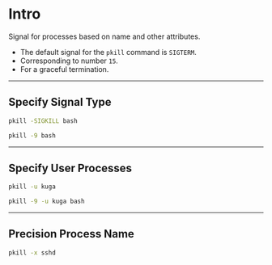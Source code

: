 # Intro

Signal for processes based on name and other attributes.

* The default signal for the `pkill` command is `SIGTERM`.
* Corresponding to number `15`.
* For a graceful termination.

---

## Specify Signal Type

```bash {copyable}
pkill -SIGKILL bash
```

```bash {copyable}
pkill -9 bash
```

---

## Specify User Processes

```bash {copyable}
pkill -u kuga
```

```bash {copyable}
pkill -9 -u kuga bash
```

---

## Precision Process Name

```bash {copyable}
pkill -x sshd
```
